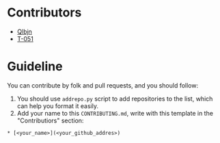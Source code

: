 # Contributors
* [Qlbjn](https://github.com/Qlbjn)
* [T-051](https://github.com/T-051)

# Guideline
You can contribute by folk and pull requests, and you should follow:

1. You should use `addrepo.py` script to add repositories to the list, which can help you format it easily.
3. Add your name to this `CONTRIBUTING.md`, write with this template in the "Contributiors" section:

```
* [<your_name>](<your_github_addres>)
```
